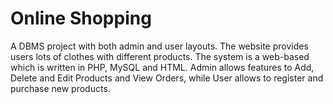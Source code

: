 # Online Shopping
A DBMS project with both admin and user layouts. The website provides users lots of clothes with different products. The system is a web-based which is written in PHP, MySQL and HTML. Admin allows features to Add, Delete and Edit Products and View Orders, while User allows to register and purchase new products.

